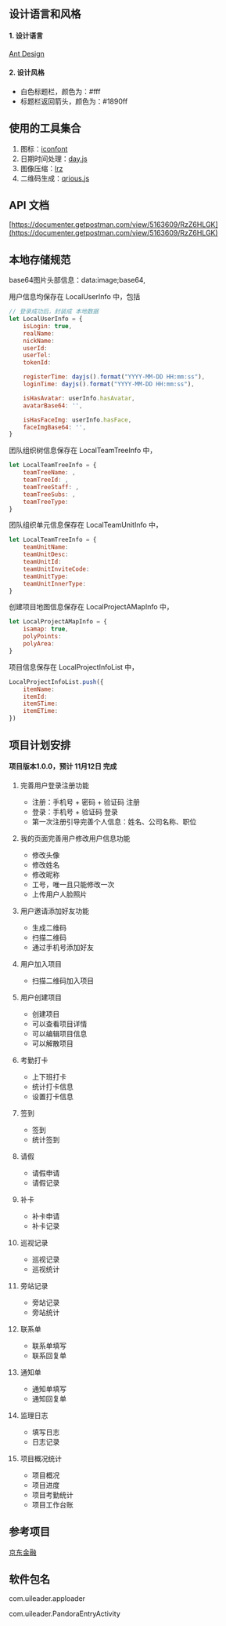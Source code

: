 
## 设计语言和风格

#### 1. 设计语言

[Ant Design](https://ant.design/docs/spec/lightweight-cn)

#### 2. 设计风格

- 白色标题栏，颜色为：#fff
- 标题栏返回箭头，颜色为：#1890ff

## 使用的工具集合

1. 图标：[iconfont](http://www.iconfont.cn/manage/index?manage_type=myprojects&projectId=881124)
2. 日期时间处理：[day.js](https://github.com/iamkun/dayjs/blob/HEAD/docs/zh-cn/README.zh-CN.md)
3. 图像压缩：[lrz](https://www.npmjs.com/package/lrz)
4. 二维码生成：[qrious.js](https://github.com/neocotic/qrious)

## API 文档

[https://documenter.getpostman.com/view/5163609/RzZ6HLGK](https://documenter.getpostman.com/view/5163609/RzZ6HLGK)

## 本地存储规范

base64图片头部信息：data:image;base64,

用户信息均保存在 LocalUserInfo 中，包括 
```js
// 登录成功后，封装成 本地数据
let LocalUserInfo = {
    isLogin: true,
    realName: 
    nickName: 
    userId: 
    userTel: 
    tokenId: 

    registerTime: dayjs().format("YYYY-MM-DD HH:mm:ss"),
    loginTime: dayjs().format("YYYY-MM-DD HH:mm:ss"),

    isHasAvatar: userInfo.hasAvatar,
    avatarBase64: '',

    isHasFaceImg: userInfo.hasFace,
    faceImgBase64: '',
}
```              

团队组织树信息保存在 LocalTeamTreeInfo 中，
```js
let LocalTeamTreeInfo = {
    teamTreeName: ,
    teamTreeId: ,
    teamTreeStaff: ,
    teamTreeSubs: ,
    teamTreeType: 
}
```

团队组织单元信息保存在 LocalTeamUnitInfo 中，
```js
let LocalTeamTreeInfo = {
    teamUnitName: 
    teamUnitDesc: 
    teamUnitId: 
    teamUnitInviteCode: 
    teamUnitType: 
    teamUnitInnerType: 
}
```

创建项目地图信息保存在 LocalProjectAMapInfo 中，
```js
let LocalProjectAMapInfo = {
    isamap: true,
    polyPoints: 
    polyArea: 
}
```

项目信息保存在 LocalProjectInfoList 中，
```js
LocalProjectInfoList.push({
    itemName: 
    itemId: 
    itemSTime: 
    itemETime:
})
```

## 项目计划安排

#### 项目版本1.0.0，预计 11月12日 完成

1. 完善用户登录注册功能
    - 注册：手机号 + 密码 + 验证码 注册
    - 登录：手机号 + 验证码 登录
    - 第一次注册引导完善个人信息：姓名、公司名称、职位

2. 我的页面完善用户修改用户信息功能
    - 修改头像
    - 修改姓名
    - 修改昵称
    - 工号，唯一且只能修改一次
    - 上传用户人脸照片

3. 用户邀请添加好友功能
    - 生成二维码
    - 扫描二维码
    - 通过手机号添加好友

4. 用户加入项目
    - 扫描二维码加入项目

5. 用户创建项目
    - 创建项目
    - 可以查看项目详情
    - 可以编辑项目信息
    - 可以解散项目

6. 考勤打卡
    - 上下班打卡
    - 统计打卡信息
    - 设置打卡信息

7. 签到
    - 签到
    - 统计签到

8. 请假
    - 请假申请
    - 请假记录

9. 补卡 
    - 补卡申请
    - 补卡记录

10. 巡视记录
    - 巡视记录
    - 巡视统计

11. 旁站记录
    - 旁站记录
    - 旁站统计

12. 联系单
    - 联系单填写
    - 联系回复单

13. 通知单
    - 通知单填写
    - 通知回复单

14. 监理日志
    - 填写日志
    - 日志记录

15. 项目概况统计
    - 项目概况
    - 项目进度
    - 项目考勤统计
    - 项目工作台账



## 参考项目

[京东金融](https://github.com/fuyi501/touchui_jdfinance)

## 软件包名

com.uileader.apploader

com.uileader.PandoraEntryActivity